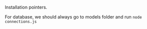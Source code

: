 Installation pointers.

For database, we should always go to models folder and run `node connections.js`
